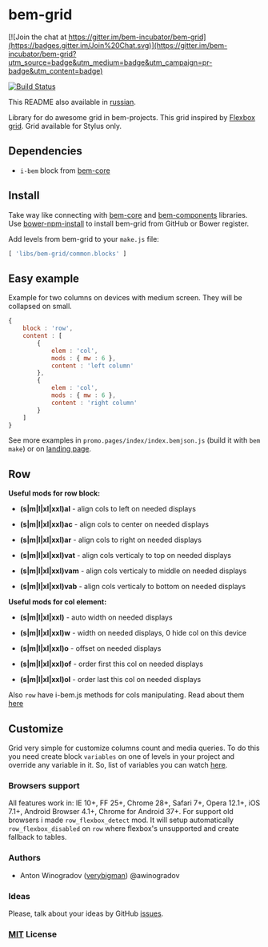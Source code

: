 # bem-grid

[![Join the chat at https://gitter.im/bem-incubator/bem-grid](https://badges.gitter.im/Join%20Chat.svg)](https://gitter.im/bem-incubator/bem-grid?utm_source=badge&utm_medium=badge&utm_campaign=pr-badge&utm_content=badge)

[![Build Status](https://travis-ci.org/verybigman/bem-grid.svg?branch=master&style=flat)](https://travis-ci.org/verybigman/bem-grid)

This README also available in [russian](https://github.com/verybigman/bem-grid/blob/master/README.ru.md).

Library for do awesome grid in bem-projects. This grid inspired by [Flexbox grid](http://flexboxgrid.com/). Grid available for Stylus only.

## Dependencies

- `i-bem` block from [bem-core](https//github.com/bem/bem-core)

## Install

Take way like connecting with [bem-core](https//github.com/bem/bem-core)
and [bem-components](https//github.com/bem/bem-components) libraries.
Use [bower-npm-install](https://github.com/arikon/bower-npm-install) to install bem-grid from GitHub or Bower register.

Add levels from bem-grid to your `make.js` file:

``` javascript
[ 'libs/bem-grid/common.blocks' ]
```

## Easy example

Example for two columns on devices with medium screen. They will be collapsed on small.

``` javascript
{
    block : 'row',
    content : [
        {
            elem : 'col',
            mods : { mw : 6 },
            content : 'left column'
        },
        {
            elem : 'col',
            mods : { mw : 6 },
            content : 'right column'
        }
    ]
}
```

See more examples in `promo.pages/index/index.bemjson.js` (build it with `bem make`) or on [landing page](http://verybigman.github.io/bem-grid).

## Row

__Useful mods for row block:__

- __(s|m|l|xl|xxl)al__ - align cols to left on needed displays
- __(s|m|l|xl|xxl)ac__ - align cols to center on needed displays
- __(s|m|l|xl|xxl)ar__ - align cols to right on needed displays

- __(s|m|l|xl|xxl)vat__ - align cols verticaly to top on needed displays
- __(s|m|l|xl|xxl)vam__ - align cols verticaly to middle on needed displays
- __(s|m|l|xl|xxl)vab__ - align cols verticaly to bottom on needed displays

__Useful mods for col element:__

- __(s|m|l|xl|xxl)__ - auto width on needed displays
- __(s|m|l|xl|xxl)w__ - width on needed displays, 0 hide col on this device
- __(s|m|l|xl|xxl)o__ - offset on needed displays

- __(s|m|l|xl|xxl)of__ - order first this col on needed displays
- __(s|m|l|xl|xxl)ol__ - order last this col on needed displays

Also `row` have i-bem.js methods for cols manipulating. Read about them [here](https://github.com/verybigman/bem-grid/blob/master/common.blocks/row/_type/row_type_js.browser.js)

## Customize

Grid very simple for customize columns count and media queries.
To do this you need create block `variables` on one of levels in your project and override any variable in it.
So, list of variables you can watch [here](https://github.com/verybigman/bem-grid/blob/master/common.blocks/variables/variables.styl).

### Browsers support

All features work in: IE 10+, FF 25+, Chrome 28+, Safari 7+, Opera 12.1+, iOS 7.1+, Android Browser 4.1+, Chrome for Android 37+. For support old browsers i made `row_flexbox_detect` mod. It will setup automatically `row_flexbox_disabled` on `row` where flexbox's unsupported and create fallback to tables.

### Authors

- Anton Winogradov ([verybigman](https://github.com/verybigman)) @awinogradov

### Ideas

Please, talk about your ideas by GitHub [issues](https://github.com/verybigman/bem-grid/issues).

### [MIT](http://en.wikipedia.org/wiki/MIT_License) License
